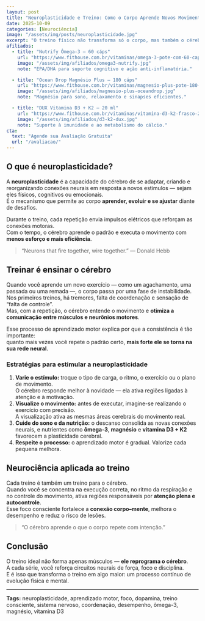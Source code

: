 ```yaml
---
layout: post
title: "Neuroplasticidade e Treino: Como o Corpo Aprende Novos Movimentos"
date: 2025-10-09
categories: [Neurociência]
image: "/assets/img/posts/neuroplasticidade.jpg"
excerpt: "O treino físico não transforma só o corpo, mas também o cérebro. Entenda como a neuroplasticidade melhora desempenho, coordenação e motivação."
afiliados:
  - title: "Nutrify Ômega-3 — 60 cáps"
    url: "https://www.fithouse.com.br/vitaminas/omega-3-pote-com-60-capsulas-nutrify?am=mdsuplementos&parceiro=10447&cupom=mdsuplementos5"
    image: "/assets/img/afiliados/omega3-nutrify.jpg"
    note: "EPA/DHA para suporte cognitivo e ação anti-inflamatória."

  - title: "Ocean Drop Magnésio Plus — 180 cáps"
    url: "https://www.fithouse.com.br/vitaminas/magnesio-plus-pote-180-capsulas-ocean-drop?am=mdsuplementos&parceiro=10447&cupom=mdsuplementos5"
    image: "/assets/img/afiliados/magnesio-plus-oceandrop.jpg"
    note: "Magnésio para sono, relaxamento e sinapses eficientes."

  - title: "DUX Vitamina D3 + K2 — 20 ml"
    url: "https://www.fithouse.com.br/vitaminas/vitamina-d3-k2-frasco-20ml-dux-human-health?am=mdsuplementos&parceiro=10447&cupom=mdsuplementos5"
    image: "/assets/img/afiliados/d3-k2-dux.jpg"
    note: "Suporte à imunidade e ao metabolismo do cálcio."
cta:
  text: "Agende sua Avaliação Gratuita"
  url: "/avaliacao/"
---
```


## O que é neuroplasticidade?

A **neuroplasticidade** é a capacidade do cérebro de se adaptar, criando e reorganizando conexões neurais em resposta a novos estímulos — sejam eles físicos, cognitivos ou emocionais.  
É o mecanismo que permite ao corpo **aprender, evoluir e se ajustar** diante de desafios.

Durante o treino, cada repetição envia impulsos elétricos que reforçam as conexões motoras.  
Com o tempo, o cérebro aprende o padrão e executa o movimento com **menos esforço e mais eficiência**.

> “Neurons that fire together, wire together.” — Donald Hebb

## Treinar é ensinar o cérebro

Quando você aprende um novo exercício — como um agachamento, uma passada ou uma remada —, o corpo passa por uma fase de instabilidade.  
Nos primeiros treinos, há tremores, falta de coordenação e sensação de “falta de controle”.  
Mas, com a repetição, o cérebro entende o movimento e **otimiza a comunicação entre músculos e neurônios motores**.

Esse processo de aprendizado motor explica por que a consistência é tão importante:  
quanto mais vezes você repete o padrão certo, **mais forte ele se torna na sua rede neural**.

### Estratégias para estimular a neuroplasticidade

1. **Varie o estímulo:** troque o tipo de carga, o ritmo, o exercício ou o plano de movimento.  
   O cérebro responde melhor à novidade — ela ativa regiões ligadas à atenção e à motivação.  
2. **Visualize o movimento:** antes de executar, imagine-se realizando o exercício com precisão.  
   A visualização ativa as mesmas áreas cerebrais do movimento real.  
3. **Cuide do sono e da nutrição:** o descanso consolida as novas conexões neurais, e nutrientes como **ômega-3**, **magnésio** e **vitamina D3 + K2** favorecem a plasticidade cerebral.  
4. **Respeite o processo:** o aprendizado motor é gradual. Valorize cada pequena melhora.

## Neurociência aplicada ao treino

Cada treino é também um treino para o cérebro.  
Quando você se concentra na execução correta, no ritmo da respiração e no controle do movimento, ativa regiões responsáveis por **atenção plena e autocontrole**.  
Esse foco consciente fortalece a **conexão corpo–mente**, melhora o desempenho e reduz o risco de lesões.

> “O cérebro aprende o que o corpo repete com intenção.”

## Conclusão

O treino ideal não forma apenas músculos — **ele reprograma o cérebro**.  
A cada série, você reforça circuitos neurais de força, foco e disciplina.  
E é isso que transforma o treino em algo maior: um processo contínuo de evolução física e mental.

---

**Tags:** neuroplasticidade, aprendizado motor, foco, dopamina, treino consciente, sistema nervoso, coordenação, desempenho, ômega-3, magnésio, vitamina D3